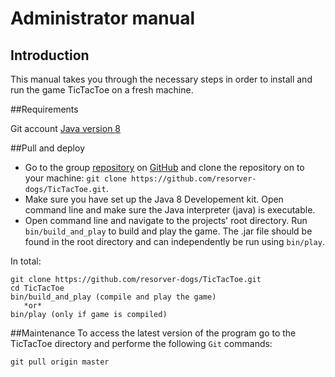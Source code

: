 # Administrator manual

## Introduction
This manual takes you through the necessary steps in order to install and run 
the game TicTacToe on a fresh machine.

##Requirements

Git account
[Java version 8](http://www.oracle.com/technetwork/java/javase/downloads/jdk8-downloads-2133151.html)

##Pull and deploy
 - Go to the group [repository](https://github.com/resorver-dogs/TicTacToe/) on [GitHub](https://github.com/) and clone the repository on to your machine: `git clone https://github.com/resorver-dogs/TicTacToe.git`.
 - Make sure you have set up the Java 8 Developement kit. Open command line and make sure the Java interpreter (java) is executable.
 - Open command line and navigate to the projects' root directory. Run `bin/build_and_play` to build and play the game. The .jar file should be found in the root directory and can independently be run using `bin/play`.

In total:
 ```
 git clone https://github.com/resorver-dogs/TicTacToe.git
 cd TicTacToe
 bin/build_and_play (compile and play the game)
    *or*
 bin/play (only if game is compiled)
 ```
 
##Maintenance
To access the latest version of the program go to the TicTacToe directory and performe the following `Git` commands:
```
git pull origin master
```